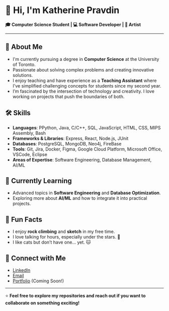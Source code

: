 # 👋 Hi, I'm Katherine Pravdin

**🎓 Computer Science Student | 💻 Software Developer | 🎨 Artist**

---

## 🚀 About Me

- I'm currently pursuing a degree in **Computer Science** at the University of Toronto.
- Passionate about solving complex problems and creating innovative solutions.
- I enjoy teaching and have experience as a **Teaching Assistant** where I've simplified challenging concepts for students since my second year.
- I’m fascinated by the intersection of technology and creativity. I love working on projects that push the boundaries of both.

## 🛠️ Skills

- **Languages**: PPython, Java, C/C++, SQL, JavaScript, HTML, CSS, MIPS Assembly, Bash
- **Frameworks & Libraries**: Express, React, Node.js, JUnit
- **Databases**: PostgreSQL, MongoDB, Neo4j, FireBase
- **Tools**: Git, Jira, Docker, Figma, Google Cloud Platform, Microsoft Office, VSCode, Eclipse
- **Areas of Expertise**: Software Engineering, Database Management, AI/ML

## 🌱 Currently Learning

- Advanced topics in **Software Engineering** and **Database Optimization**.
- Exploring more about **AI/ML** and how to integrate it into practical projects.

## 🎨 Fun Facts

- I enjoy **rock climbing** and **sketch** in my free time.
- I love talking for hours, especially under the stars. 🌌
- I like cats but don’t have one… yet. 🐱

## 🔗 Connect with Me

- [LinkedIn](https://www.linkedin.com/in/katherine-pravdin)
- [Email](mailto:katherinepravdin@example.com)
- [Portfolio](https://katherinepravdin.com) (Coming Soon!)

---

⭐️ **Feel free to explore my repositories and reach out if you want to collaborate on something exciting!**
